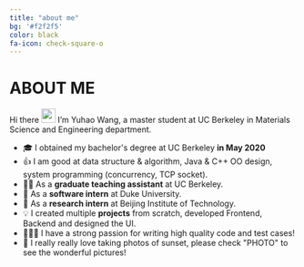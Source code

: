 ```yaml
---
title: "about me"
bg: '#f2f2f5'
color: black
fa-icon: check-square-o
---
```


# ABOUT ME

Hi there <a href="https://www.gautamkrishnar.com/"><img src="https://media.giphy.com/media/hvRJCLFzcasrR4ia7z/giphy.gif" width="25px"></a>
I’m Yuhao Wang, a master student at UC Berkeley in Materials Science and Engineering department.  
- 🎓  I obtained my bachelor's degree at UC Berkeley **in May 2020**  
- 👍  I am good at data structure & algorithm, Java & C++ OO design, system programming (concurrency, TCP socket).
- 👩‍💻  As a **graduate teaching assistant** at UC Berkeley.
- 🥳 As a **software intern** at Duke University.  
- 🤩 As a **research intern** at Beijing Institute of Technology.  
- 💡 I created multiple **projects** from scratch, developed Frontend, Backend and designed the UI.
- 🙋🏻‍♀️ I have a strong passion for writing high quality code and test cases!
- 🌆 I really really love taking photos of sunset, please check "PHOTO" to see the wonderful pictures!  
